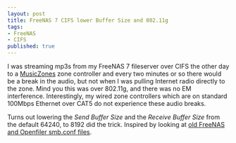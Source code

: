 ```yaml
---
layout: post
title: FreeNAS 7 CIFS lower Buffer Size and 802.11g
tags:
- FreeNAS
- CIFS
published: true
---
```

I was streaming mp3s from my FreeNAS 7 fileserver over CIFS the other day to a
[MusicZones](https://github.com/jzerbe/MusicZones)
zone controller and every two minutes or so there would be a break in the audio,
but not when I was pulling Internet radio directly to the
zone. Mind you this was over 802.11g, and there was no EM interference. Interestingly,
my wired zone controllers which are on standard
100Mbps Ethernet over CAT5 do not experience these audio breaks.

Turns out lowering the _Send Buffer Size_ and the _Receive Buffer Size_ from the default 64240,
to 8192 did the trick. Inspired by looking at
[old FreeNAS and Openfiler smb.conf files](http://sourceforge.net/apps/phpbb/freenas/viewtopic.php?f=46&t=17#p45).
